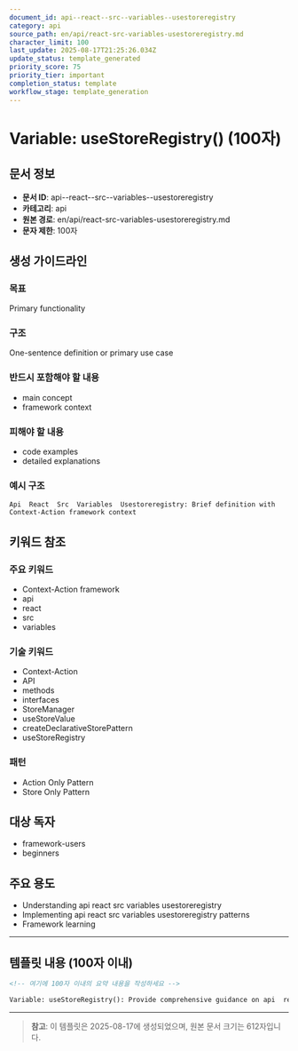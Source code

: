 ```yaml
---
document_id: api--react--src--variables--usestoreregistry
category: api
source_path: en/api/react-src-variables-usestoreregistry.md
character_limit: 100
last_update: 2025-08-17T21:25:26.034Z
update_status: template_generated
priority_score: 75
priority_tier: important
completion_status: template
workflow_stage: template_generation
---
```


# Variable: useStoreRegistry() (100자)

## 문서 정보
- **문서 ID**: api--react--src--variables--usestoreregistry
- **카테고리**: api
- **원본 경로**: en/api/react-src-variables-usestoreregistry.md
- **문자 제한**: 100자

## 생성 가이드라인

### 목표
Primary functionality

### 구조
One-sentence definition or primary use case

### 반드시 포함해야 할 내용
- main concept
- framework context

### 피해야 할 내용  
- code examples
- detailed explanations

### 예시 구조
```
Api  React  Src  Variables  Usestoreregistry: Brief definition with Context-Action framework context
```

## 키워드 참조

### 주요 키워드
- Context-Action framework
- api
- react
- src
- variables

### 기술 키워드
- Context-Action
- API
- methods
- interfaces
- StoreManager
- useStoreValue
- createDeclarativeStorePattern
- useStoreRegistry

### 패턴
- Action Only Pattern
- Store Only Pattern

## 대상 독자
- framework-users
- beginners

## 주요 용도
- Understanding api  react  src  variables  usestoreregistry
- Implementing api  react  src  variables  usestoreregistry patterns
- Framework learning

---

## 템플릿 내용 (100자 이내)

```markdown
<!-- 여기에 100자 이내의 요약 내용을 작성하세요 -->

Variable: useStoreRegistry(): Provide comprehensive guidance on api  react  src  variables  usestoreregistry의 핵심 개념과 Context-Action 프레임워크에서의 역할을 간단히 설명.
```

---

> **참고**: 이 템플릿은 2025-08-17에 생성되었으며, 
> 원본 문서 크기는 612자입니다.
